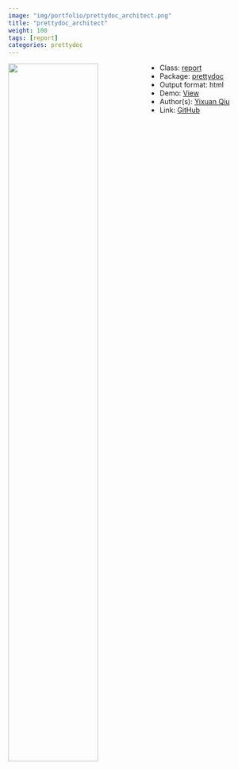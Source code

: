 ```yaml
---
image: "img/portfolio/prettydoc_architect.png"
title: "prettydoc_architect"
weight: 100
tags: [report]
categories: prettydoc
---
```




<!--more-->

<p><a href="../../img/portfolio/prettydoc_architect.png"><img class = "jf-image-shadow" src="../../img/portfolio/prettydoc_architect.png", width="60%"  align="left"></a></p>



- Class: [report](../../tags/report)
- Package: [prettydoc](prettydoc)
- Output format: html
- Demo: [View](https://prettydoc.statr.me/architect.html)
- Author(s): [Yixuan Qiu](https://statr.me/)
- Link: [GitHub](https://github.com/yixuan/prettydoc)


